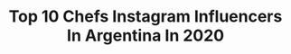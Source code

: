 ---
title: Top 10 Chefs Instagram Influencers In Argentina In 2020
description: Identify the most popular Instagram accounts on inBeat.
platform: Instagram
profiles:
  - username: "danielamcj7"
    fullname: >-
      Daniela MasterChef Junior 7
    location: "Argentina"
    followers: 34762
    engagement: 2099
    commentsToLikes: 0.018486
    avatar: "https://scontent-lhr8-1.cdninstagram.com/v/t51.2885-19/s320x320/80499415_2498402287154384_3577097240851775488_n.jpg?_nc_ht=scontent-lhr8-1.cdninstagram.com&_nc_ohc=QV1X8mWO_icAX8r5CrW&oh=fe60d9a84812254309073690ac4d0016&oe=5EBB065C"
    verified: false
    hashtags: "#semifinalista, #mcjunior, #quedateencasa, #telodijeser"
  - username: "soledadfandino"
    fullname: >-
      Soledad Fandiño
    location: "Argentina"
    followers: 989346
    engagement: 388
    commentsToLikes: 0.011739
    avatar: "https://scontent-lhr8-1.cdninstagram.com/v/t51.2885-19/s320x320/91357786_621334485390334_4477562019498688512_n.jpg?_nc_ht=scontent-lhr8-1.cdninstagram.com&_nc_ohc=JVoC9_kaB5QAX-RpWFz&oh=ae4b69486ab8245e55b90685a55575ba&oe=5EBBF01D"
    verified: true
    hashtags: "#cuarentena, #tiktok, #repost, #tbt"
  - username: "sabryrodriguezcuack"
    fullname: >-
      Sabry Rodriguez Cuack 🐥😝♐️💙💛💙
    location: "Argentina"
    followers: 17896
    engagement: 440
    commentsToLikes: 0.030894
    avatar: "https://scontent-lhr8-1.cdninstagram.com/v/t51.2885-19/s320x320/84313584_182499279775919_3620402747557281792_n.jpg?_nc_ht=scontent-lhr8-1.cdninstagram.com&_nc_ohc=uclf9Rkm77QAX-M7lZw&oh=c5c213c2fa38a66cd7bc0765a75e34ac&oe=5EBB3612"
    verified: false
    hashtags: "#veranofan, #whisky, #tattolover, #chinchin"
  - username: "jennipiccione"
    fullname: >-
      Jenni Piccione
    location: "Argentina"
    followers: 39477
    engagement: 372
    commentsToLikes: 0.017843
    avatar: "https://scontent-lhr8-1.cdninstagram.com/v/t51.2885-19/s320x320/26871362_331719647318881_5542182793250865152_n.jpg?_nc_ht=scontent-lhr8-1.cdninstagram.com&_nc_ohc=5WrFxm--2V4AX8t7Mj0&oh=68c23300f7522fb87a36bc472ccfa68a&oe=5EBA1F05"
    verified: false
    hashtags: ""
  - username: "faccubulacio"
    fullname: >-
      F a 🎬 u
    location: "Argentina"
    followers: 16025
    engagement: 250
    commentsToLikes: 0.017709
    avatar: "https://scontent-lhr8-1.cdninstagram.com/v/t51.2885-19/s320x320/89740243_500351537321512_5242828103910162432_n.jpg?_nc_ht=scontent-lhr8-1.cdninstagram.com&_nc_ohc=kR3Ze126ya4AX_CdmeQ&oh=b3a9386425171d33522ff38d1678822f&oe=5EBA9481"
    verified: false
    hashtags: "#atardeceres, #beautifulmodel, #curvs, #femalebody"
  - username: "andregonzalezok"
    fullname: >-
      Andrea Gonzalez
    location: "Argentina"
    followers: 21214
    engagement: 518
    commentsToLikes: 0.061766
    avatar: "https://scontent-lhr8-1.cdninstagram.com/v/t51.2885-19/s320x320/67502702_485934955512923_1508113238401744896_n.jpg?_nc_ht=scontent-lhr8-1.cdninstagram.com&_nc_ohc=hyPBIMIJf-8AX806e2p&oh=612e6cea77b6a2532716ac2356761667&oe=5EBB01B1"
    verified: false
    hashtags: "#postres, #lemoncurd, #pasteleria, #pasion"
  - username: "vivre_la_patisserie"
    fullname: >-
      Agus Capelle🌷
    location: "Argentina"
    followers: 31756
    engagement: 417
    commentsToLikes: 0.093343
    avatar: "https://instagram.fpen1-1.fna.fbcdn.net/v/t51.2885-19/s320x320/28430097_2111330875766197_5924576908573409280_n.jpg?_nc_ht=instagram.fpen1-1.fna.fbcdn.net&_nc_ohc=VbWo-d6lCxEAX9wTV34&oh=650e6877cf58b82f31f5c72a7b450e6a&oe=5EB785D0"
    verified: false
    hashtags: "#carrotcake, #frosting, #pancasero, #cookies"
  - username: "lucasfuente"
    fullname: >-
      Lucas Fuente
    location: "Argentina"
    followers: 40299
    engagement: 224
    commentsToLikes: 0.131334
    avatar: "https://scontent-ams4-1.cdninstagram.com/v/t51.2885-19/s320x320/41684072_1917300901910132_7744467926140321792_n.jpg?_nc_ht=scontent-ams4-1.cdninstagram.com&_nc_ohc=CB3J1Kld7iwAX-03c1I&oh=9cf6820675b046426cc6084f524362c5&oe=5EBC648D"
    verified: false
    hashtags: "#food, #simple, #pastrychef, #manzana"
  - username: "roberto_ottini"
    fullname: >-
      Roberto Ottini
    location: "Argentina"
    followers: 33306
    engagement: 199
    commentsToLikes: 0.055635
    avatar: "https://scontent-lht6-1.cdninstagram.com/v/t51.2885-19/s320x320/18580330_464629450542761_3125229147593375744_a.jpg?_nc_ht=scontent-lht6-1.cdninstagram.com&_nc_ohc=2MG4q7NistoAX8WdmnF&oh=14623dfff175f9f7ecb9bf4644a72ff9&oe=5EB9E1D7"
    verified: false
    hashtags: "#pannacottaconyogur, #raviolesyarvejas, #ricottafresca, #albondigascaseras"
  - username: "cookvanoyen"
    fullname: >-
      Maximiliano Van Oyen
    location: "Argentina"
    followers: 159554
    engagement: 359
    commentsToLikes: 0.022902
    avatar: "https://scontent-lht6-1.cdninstagram.com/v/t51.2885-19/s320x320/19050616_1438424299513598_363080798443667456_a.jpg?_nc_ht=scontent-lht6-1.cdninstagram.com&_nc_ohc=XRPxZIbKA0EAX9Ph4Bt&oh=48b7ce355bed9b253338d4bf8568fa51&oe=5EB71BD1"
    verified: false
    hashtags: "#cake, #lifestyle, #burger, #1548"
---